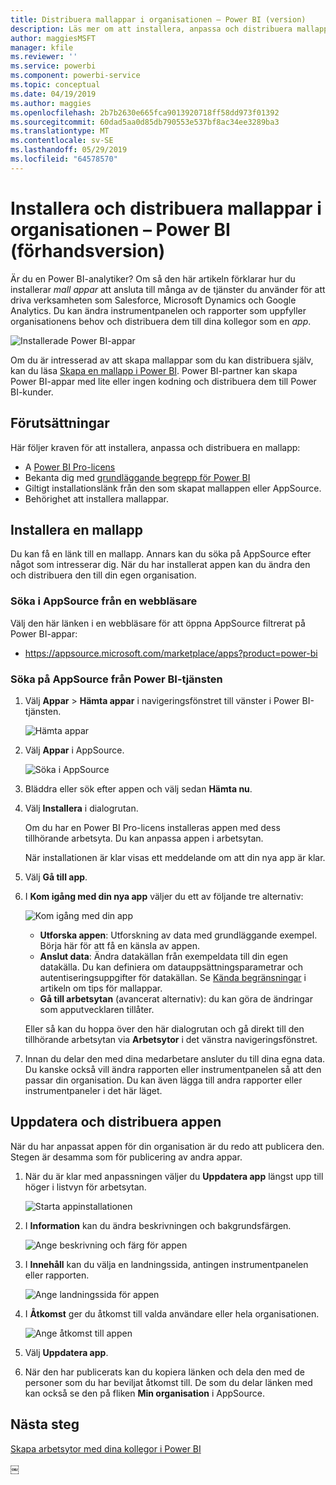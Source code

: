 ```yaml
---
title: Distribuera mallappar i organisationen – Power BI (version)
description: Läs mer om att installera, anpassa och distribuera mallappar i din organisation i Power BI.
author: maggiesMSFT
manager: kfile
ms.reviewer: ''
ms.service: powerbi
ms.component: powerbi-service
ms.topic: conceptual
ms.date: 04/19/2019
ms.author: maggies
ms.openlocfilehash: 2b7b2630e665fca9013920718ff58dd973f01392
ms.sourcegitcommit: 60dad5aa0d85db790553e537bf8ac34ee3289ba3
ms.translationtype: MT
ms.contentlocale: sv-SE
ms.lasthandoff: 05/29/2019
ms.locfileid: "64578570"
---
```

# <a name="install-and-distribute-template-apps-in-your-organization---power-bi-preview"></a>Installera och distribuera mallappar i organisationen – Power BI (förhandsversion)

Är du en Power BI-analytiker? Om så den här artikeln förklarar hur du installerar *mall appar* att ansluta till många av de tjänster du använder för att driva verksamheten som Salesforce, Microsoft Dynamics och Google Analytics. Du kan ändra instrumentpanelen och rapporter som uppfyller organisationens behov och distribuera dem till dina kollegor som en *app*. 

![Installerade Power BI-appar](media/service-template-apps-install-distribute/power-bi-get-apps.png)

Om du är intresserad av att skapa mallappar som du kan distribuera själv, kan du läsa [Skapa en mallapp i Power BI](service-template-apps-create.md). Power BI-partner kan skapa Power BI-appar med lite eller ingen kodning och distribuera dem till Power BI-kunder. 

## <a name="prerequisites"></a>Förutsättningar  

Här följer kraven för att installera, anpassa och distribuera en mallapp: 

- A [Power BI Pro-licens](service-self-service-signup-for-power-bi.md)
- Bekanta dig med [grundläggande begrepp för Power BI ](service-basic-concepts.md)
- Giltigt installationslänk från den som skapat mallappen eller AppSource. 
- Behörighet att installera mallappar. 

## <a name="install-a-template-app"></a>Installera en mallapp

Du kan få en länk till en mallapp. Annars kan du söka på AppSource efter något som intresserar dig. När du har installerat appen kan du ändra den och distribuera den till din egen organisation.

### <a name="search-appsource-from-a-browser"></a>Söka i AppSource från en webbläsare

Välj den här länken i en webbläsare för att öppna AppSource filtrerat på Power BI-appar:

- https://appsource.microsoft.com/marketplace/apps?product=power-bi

### <a name="search-appsource-from-the-power-bi-service"></a>Söka på AppSource från Power BI-tjänsten

1. Välj **Appar** > **Hämta appar** i navigeringsfönstret till vänster i Power BI-tjänsten.

    ![Hämta appar](media/service-template-apps-install-distribute/power-bi-get-apps-arrow.png)

2. Välj **Appar** i AppSource.

    ![Söka i AppSource](media/service-template-apps-install-distribute/power-bi-appsource.png)

3. Bläddra eller sök efter appen och välj sedan **Hämta nu**.

2. Välj **Installera** i dialogrutan.

    Om du har en Power BI Pro-licens installeras appen med dess tillhörande arbetsyta. Du kan anpassa appen i arbetsytan.

    När installationen är klar visas ett meddelande om att din nya app är klar. 

3. Välj **Gå till app**.
4. I **Kom igång med din nya app** väljer du ett av följande tre alternativ:

    ![Kom igång med din app](media/service-template-apps-create/power-bi-template-app-get-started.png)

    - **Utforska appen**: Utforskning av data med grundläggande exempel. Börja här för att få en känsla av appen. 
    - **Anslut data**: Ändra datakällan från exempeldata till din egen datakälla. Du kan definiera om datauppsättningsparametrar och autentiseringsuppgifter för datakällan. Se [Kända begränsningar](service-template-apps-tips.md#known-limitations) i artikeln om tips för mallappar. 
    - **Gå till arbetsytan** (avancerat alternativ): du kan göra de ändringar som apputvecklaren tillåter.

    Eller så kan du hoppa över den här dialogrutan och gå direkt till den tillhörande arbetsytan via **Arbetsytor** i det vänstra navigeringsfönstret.   
 
5. Innan du delar den med dina medarbetare ansluter du till dina egna data. Du kanske också vill ändra rapporten eller instrumentpanelen så att den passar din organisation. Du kan även lägga till andra rapporter eller instrumentpaneler i det här läget.

## <a name="update-and-distribute-the-app"></a>Uppdatera och distribuera appen

När du har anpassat appen för din organisation är du redo att publicera den. Stegen är desamma som för publicering av andra appar. 

1. När du är klar med anpassningen väljer du **Uppdatera app** längst upp till höger i listvyn för arbetsytan.  

    ![Starta appinstallationen](media/service-template-apps-install-distribute/power-bi-start-install-app.png)

2. I **Information** kan du ändra beskrivningen och bakgrundsfärgen.

   ![Ange beskrivning och färg för appen](media/service-template-apps-install-distribute/power-bi-install-app-details.png)

3. I **Innehåll** kan du välja en landningssida, antingen instrumentpanelen eller rapporten.

   ![Ange landningssida för appen](media/service-template-apps-install-distribute/power-bi-install-app-content.png)

4. I **Åtkomst** ger du åtkomst till valda användare eller hela organisationen.  

   ![Ange åtkomst till appen](media/service-template-apps-install-distribute/power-bi-install-access.png)

5. Välj **Uppdatera app**. 

6. När den har publicerats kan du kopiera länken och dela den med de personer som du har beviljat åtkomst till. De som du delar länken med kan också se den på fliken **Min organisation** i AppSource.

## <a name="next-steps"></a>Nästa steg 

[Skapa arbetsytor med dina kollegor i Power BI](service-create-workspaces.md)





￼ 

 
